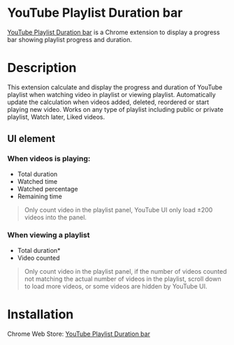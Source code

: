 # YouTube Playlist Duration bar
[YouTube Playlist Duration bar](https://chrome.google.com/webstore/detail/youtube-playlist-duration/klbacnllhiilbiiedcbgfafmnedldgeg?hl=en-GB&authuser=0) is a Chrome extension to display a progress bar showing playlist progress and duration.

# Description
This extension calculate and display the progress and duration of YouTube playlist when watching video in playlist or viewing playlist. 
Automatically update the calculation when videos added, deleted, reordered or start playing new video. 
Works on any type of playlist including public or private playlist, Watch later, Liked videos.

## UI element
### When videos is playing:
- Total duration
- Watched time
- Watched percentage
- Remaining time
> Only count video in the playlist panel, YouTube UI only load ±200 videos into the panel.

### When viewing a playlist
- Total duration*
- Video counted
> Only count video in the playlist panel, if the number of videos counted not matching the actual number of videos in the playlist, scroll down to load more videos, or some videos are hidden by YouTube UI.

# Installation
Chrome Web Store: [YouTube Playlist Duration bar](https://chrome.google.com/webstore/detail/youtube-playlist-duration/klbacnllhiilbiiedcbgfafmnedldgeg?hl=en-GB&authuser=0)